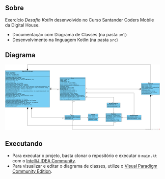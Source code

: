## Sobre

Exercício _Desafio Kotlin_ desenvolvido no Curso Santander Coders Mobile da Digital House.

- Documentação com Diagrama de Classes (na pasta `uml`)
- Desenvolvimento na linguagem Kotlin (na pasta `src`)

## Diagrama

<img src="/challenge1/uml/desafio.png">

## Executando

- Para executar o projeto, basta clonar o repositório e executar o `main.kt` com o <a href="https://www.jetbrains.com/">IntelliJ IDEA Community</a>.
- Para visualizar e editar o diagrama de classes, utilize o <a href="https://www.visual-paradigm.com/">Visual Paradigm Community Edition</a>.
